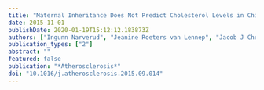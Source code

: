```yaml
---
title: "Maternal Inheritance Does Not Predict Cholesterol Levels in Children with Familial Hypercholesterolemia"
date: 2015-11-01
publishDate: 2020-01-19T15:12:12.183873Z
authors: ["Ingunn Narverud", "Jeanine Roeters van Lennep", "Jacob J Christensen", "Jorie Versmissen", "Jon Michael Gran", "Per Ole Iversen", "P˚al Aukrust", "Bente Halvorsen", "Thor Ueland", "Stine M Ulven", "Leiv Ose", "Marit B Veierød", "Eric Sijbrands", "Kjetil Retterstøl", "Kirsten B Holven"]
publication_types: ["2"]
abstract: ""
featured: false
publication: "*Atherosclerosis*"
doi: "10.1016/j.atherosclerosis.2015.09.014"
---
```


